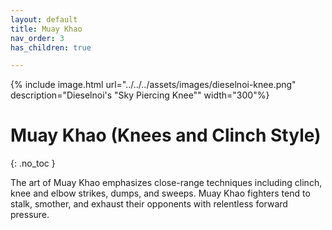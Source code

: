 ```yaml
---
layout: default
title: Muay Khao
nav_order: 3
has_children: true

---
```


{% include image.html url="../../../assets/images/dieselnoi-knee.png" 
description="Dieselnoi's &quot;Sky Piercing Knee&quot;" width="300"%}

# Muay Khao (Knees and Clinch Style)
{: .no_toc }

The art of Muay Khao emphasizes close-range techniques including clinch, knee and elbow
strikes, dumps, and sweeps. Muay Khao fighters tend to stalk, smother, and exhaust their
opponents with relentless forward pressure.

